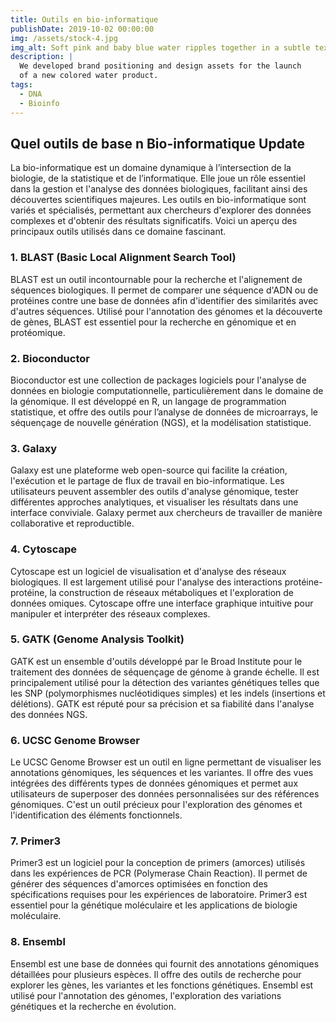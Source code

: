 ```yaml
---
title: Outils en bio-informatique
publishDate: 2019-10-02 00:00:00
img: /assets/stock-4.jpg
img_alt: Soft pink and baby blue water ripples together in a subtle texture.
description: |
  We developed brand positioning and design assets for the launch
  of a new colored water product.
tags:
  - DNA
  - Bioinfo
---
```


## Quel outils de base n Bio-informatique Update 

La bio-informatique est un domaine dynamique à l’intersection de la biologie, de la statistique et de l’informatique. Elle joue un rôle essentiel dans la gestion et l'analyse des données biologiques, facilitant ainsi des découvertes scientifiques majeures. Les outils en bio-informatique sont variés et spécialisés, permettant aux chercheurs d'explorer des données complexes et d'obtenir des résultats significatifs. Voici un aperçu des principaux outils utilisés dans ce domaine fascinant.

### 1. BLAST (Basic Local Alignment Search Tool)
BLAST est un outil incontournable pour la recherche et l'alignement de séquences biologiques. Il permet de comparer une séquence d'ADN ou de protéines contre une base de données afin d'identifier des similarités avec d'autres séquences. Utilisé pour l'annotation des génomes et la découverte de gènes, BLAST est essentiel pour la recherche en génomique et en protéomique.

### 2. Bioconductor
Bioconductor est une collection de packages logiciels pour l'analyse de données en biologie computationnelle, particulièrement dans le domaine de la génomique. Il est développé en R, un langage de programmation statistique, et offre des outils pour l’analyse de données de microarrays, le séquençage de nouvelle génération (NGS), et la modélisation statistique.

### 3. Galaxy
Galaxy est une plateforme web open-source qui facilite la création, l'exécution et le partage de flux de travail en bio-informatique. Les utilisateurs peuvent assembler des outils d'analyse génomique, tester différentes approches analytiques, et visualiser les résultats dans une interface conviviale. Galaxy permet aux chercheurs de travailler de manière collaborative et reproductible.

### 4. Cytoscape
Cytoscape est un logiciel de visualisation et d'analyse des réseaux biologiques. Il est largement utilisé pour l'analyse des interactions protéine-protéine, la construction de réseaux métaboliques et l'exploration de données omiques. Cytoscape offre une interface graphique intuitive pour manipuler et interpréter des réseaux complexes.

### 5. GATK (Genome Analysis Toolkit)
GATK est un ensemble d'outils développé par le Broad Institute pour le traitement des données de séquençage de génome à grande échelle. Il est principalement utilisé pour la détection des variantes génétiques telles que les SNP (polymorphismes nucléotidiques simples) et les indels (insertions et délétions). GATK est réputé pour sa précision et sa fiabilité dans l'analyse des données NGS.

### 6. UCSC Genome Browser
Le UCSC Genome Browser est un outil en ligne permettant de visualiser les annotations génomiques, les séquences et les variantes. Il offre des vues intégrées des différents types de données génomiques et permet aux utilisateurs de superposer des données personnalisées sur des références génomiques. C'est un outil précieux pour l'exploration des génomes et l'identification des éléments fonctionnels.

### 7. Primer3
Primer3 est un logiciel pour la conception de primers (amorces) utilisés dans les expériences de PCR (Polymerase Chain Reaction). Il permet de générer des séquences d'amorces optimisées en fonction des spécifications requises pour les expériences de laboratoire. Primer3 est essentiel pour la génétique moléculaire et les applications de biologie moléculaire.

### 8. Ensembl
Ensembl est une base de données qui fournit des annotations génomiques détaillées pour plusieurs espèces. Il offre des outils de recherche pour explorer les gènes, les variantes et les fonctions génétiques. Ensembl est utilisé pour l'annotation des génomes, l'exploration des variations génétiques et la recherche en évolution.